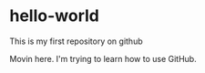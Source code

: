 hello-world
===========

This is my first repository on github

Movin here. I'm trying to learn how to use GitHub.
